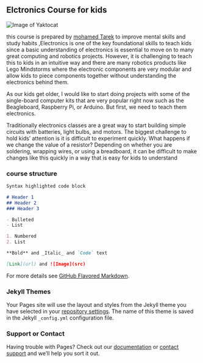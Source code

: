 ## Elctronics Course for kids 

![Image of Yaktocat](https://qph.fs.quoracdn.net/main-qimg-c95ab6fc9509c4265ce70e600010ab69)

this course is prepared by [mohamed Tarek](https://kotozship.blogspot.com/) to improve mental skills and study habits ,Electronics is one of the key foundational skills to teach kids since a basic understanding of electronics is essential to move on to many great computing and robotics projects. However, it is challenging to teach this to kids in an intuitive way and there are many robotics products like Lego Mindstorms where the electronic components are very modular and allow kids to piece components together without understanding the electronics behind them.

As our kids get older, I would like to start doing projects with some of the single-board computer kits that are very popular right now such as the Beagleboard, Raspberry Pi, or Arduino. But first, we need to teach them electronics.

Traditionally electronics classes are a great way to start building simple circuits with batteries, light bulbs, and motors. The biggest challenge to hold kids’ attention is it is difficult to experiment quickly. What happens if we change the value of a resistor? Depending on whether you are soldering, wrapping wires, or using a breadboard, it can be difficult to make changes like this quickly in a way that is easy for kids to understand 

### course structure
```markdown
Syntax highlighted code block

# Header 1
## Header 2
### Header 3

- Bulleted
- List

1. Numbered
2. List

**Bold** and _Italic_ and `Code` text

[Link](url) and ![Image](src)
```

For more details see [GitHub Flavored Markdown](https://guides.github.com/features/mastering-markdown/).

### Jekyll Themes

Your Pages site will use the layout and styles from the Jekyll theme you have selected in your [repository settings](https://github.com/Mohamedtareque/ECKids/settings). The name of this theme is saved in the Jekyll `_config.yml` configuration file.

### Support or Contact

Having trouble with Pages? Check out our [documentation](https://help.github.com/categories/github-pages-basics/) or [contact support](https://github.com/contact) and we’ll help you sort it out.
